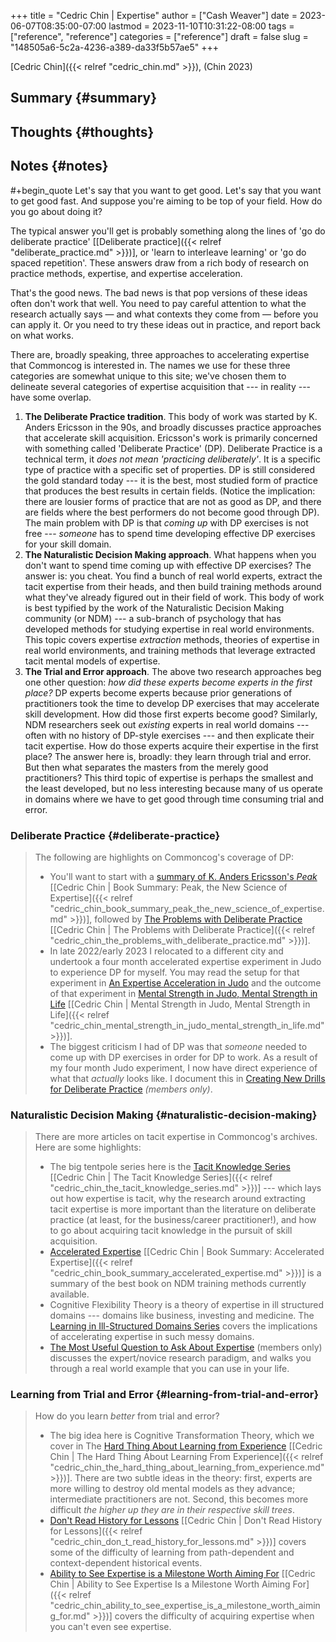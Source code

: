 +++
title = "Cedric Chin | Expertise"
author = ["Cash Weaver"]
date = 2023-06-07T08:35:00-07:00
lastmod = 2023-11-10T10:31:22-08:00
tags = ["reference", "reference"]
categories = ["reference"]
draft = false
slug = "148505a6-5c2a-4236-a389-da33f5b57ae5"
+++

[Cedric Chin]({{< relref "cedric_chin.md" >}}), (Chin 2023)


## Summary {#summary}


## Thoughts {#thoughts}


## Notes {#notes}

\#+begin_quote
Let's say that you want to get good. Let's say that you want to get good fast. And suppose you're aiming to be top of your field. How do you go about doing it?

The typical answer you'll get is probably something along the lines of 'go do deliberate practice' [[Deliberate practice]({{< relref "deliberate_practice.md" >}})], or 'learn to interleave learning' or 'go do spaced repetition'. These answers draw from a rich body of research on practice methods, expertise, and expertise acceleration.

That's the good news. The bad news is that pop versions of these ideas often don't work that well. You need to pay careful attention to what the research actually says — and what contexts they come from — before you can apply it. Or you need to try these ideas out in practice, and report back on what works.

There are, broadly speaking, three approaches to accelerating expertise that Commoncog is interested in. The names we use for these three categories are somewhat unique to this site; we've chosen them to delineate several categories of expertise acquisition that --- in reality --- have some overlap.

1.  **The Deliberate Practice tradition**. This body of work was started by K. Anders Ericsson in the 90s, and broadly discusses practice approaches that accelerate skill acquisition. Ericsson's work is primarily concerned with something called 'Deliberate Practice' (DP). Deliberate Practice is a technical term, it _does not mean 'practicing deliberately'_. It is a specific type of practice with a specific set of properties. DP is still considered the gold standard today --- it is the best, most studied form of practice that produces the best results in certain fields. (Notice the implication: there are lousier forms of practice that are not as good as DP, and there are fields where the best performers do not become good through DP). The main problem with DP is that _coming up_ with DP exercises is not free --- _someone_ has to spend time developing effective DP exercises for your skill domain.
2.  **The Naturalistic Decision Making approach**. What happens when you don't want to spend time coming up with effective DP exercises? The answer is: you cheat. You find a bunch of real world experts, extract the tacit expertise from their heads, and then build training methods around what they've already figured out in their field of work. This body of work is best typified by the work of the Naturalistic Decision Making community (or NDM) --- a sub-branch of psychology that has developed methods for studying expertise in real world environments. This topic covers expertise _extraction_ methods, theories of expertise in real world environments, and training methods that leverage extracted tacit mental models of expertise.
3.  **The Trial and Error approach**. The above two research approaches beg one other question: _how did these experts become experts in the first place?_ DP experts become experts because prior generations of practitioners took the time to develop DP exercises that may accelerate skill development. How did those first experts become good? Similarly, NDM researchers seek out _existing_ experts in real world domains --- often with no history of DP-style exercises --- and then explicate their tacit expertise. How do those experts acquire their expertise in the first place? The answer here is, broadly: they learn through trial and error. But then what separates the masters from the merely good practitioners? This third topic of expertise is perhaps the smallest and the least developed, but no less interesting because many of us operate in domains where we have to get good through time consuming trial and error.


### Deliberate Practice {#deliberate-practice}

> The following are highlights on Commoncog's coverage of DP:
>
> -   You'll want to start with a [summary of K. Anders Ericsson's _Peak_](https://commoncog.com/peak-book-summary/) [[Cedric Chin | Book Summary: Peak, the New Science of Expertise]({{< relref "cedric_chin_book_summary_peak_the_new_science_of_expertise.md" >}})], followed by [The Problems with Deliberate Practice](https://commoncog.com/the-problems-with-deliberate-practice/) [[Cedric Chin | The Problems with Deliberate Practice]({{< relref "cedric_chin_the_problems_with_deliberate_practice.md" >}})].
> -   In late 2022/early 2023 I relocated to a different city and undertook a four month accelerated expertise experiment in Judo to experience DP for myself. You may read the setup for that experiment in [An Expertise Acceleration in Judo](https://commoncog.com/expertise-acceleration-experiment-judo/) and the outcome of that experiment in [Mental Strength in Judo, Mental Strength in Life](https://commoncog.com/mental-strength-judo-life/) [[Cedric Chin | Mental Strength in Judo, Mental Strength in Life]({{< relref "cedric_chin_mental_strength_in_judo_mental_strength_in_life.md" >}})].
> -   The biggest criticism I had of DP was that _someone_ needed to come up with DP exercises in order for DP to work. As a result of my four month Judo experiment, I now have direct experience of what that _actually_ looks like. I document this in [Creating New Drills for Deliberate Practice](https://commoncog.com/creating-drills-deliberate-practice/) _(members only)_.


### Naturalistic Decision Making {#naturalistic-decision-making}

> There are more articles on tacit expertise in Commoncog's archives. Here are some highlights:
>
> -   The big tentpole series here is the [Tacit Knowledge Series](https://commoncog.com/the-tacit-knowledge-series/) [[Cedric Chin | The Tacit Knowledge Series]({{< relref "cedric_chin_the_tacit_knowledge_series.md" >}})] --- which lays out how expertise is tacit, why the research around extracting tacit expertise is more important than the literature on deliberate practice (at least, for the business/career practitioner!), and how to go about acquiring tacit knowledge in the pursuit of skill acquisition.
> -   [Accelerated Expertise](https://commoncog.com/accelerated-expertise/) [[Cedric Chin | Book Summary: Accelerated Expertise]({{< relref "cedric_chin_book_summary_accelerated_expertise.md" >}})] is a summary of the best book on NDM training methods currently available.
> -   Cognitive Flexibility Theory is a theory of expertise in ill structured domains --- domains like business, investing and medicine. The [Learning in Ill-Structured Domains Series](https://commoncog.com/learning-ill-structured-domains-series/) covers the implications of accelerating expertise in such messy domains.
> -   [The Most Useful Question to Ask About Expertise](https://commoncog.com/most-useful-question-expertise/) (members only) discusses the expert/novice research paradigm, and walks you through a real world example that you can use in your life.


### Learning from Trial and Error {#learning-from-trial-and-error}

> How do you learn _better_ from trial and error?
>
> -   The big idea here is Cognitive Transformation Theory, which we cover in The [Hard Thing About Learning from Experience](https://commoncog.com/the-hard-thing-about-learning-from-experience/) [[Cedric Chin | The Hard Thing About Learning From Experience]({{< relref "cedric_chin_the_hard_thing_about_learning_from_experience.md" >}})]. There are two subtle ideas in the theory: first, experts are more willing to destroy old mental models as they advance; intermediate practitioners are not. Second, this becomes more difficult _the higher up they are in their respective skill trees_.
> -   [Don't Read History for Lessons](https://commoncog.com/dont-read-history-for-lessons/) [[Cedric Chin | Don't Read History for Lessons]({{< relref "cedric_chin_don_t_read_history_for_lessons.md" >}})] covers some of the difficulty of learning from path-dependent and context-dependent historical events.
> -   [Ability to See Expertise is a Milestone Worth Aiming For](https://commoncog.com/seeing-expertise-milestone-worth-aiming-for/) [[Cedric Chin | Ability to See Expertise Is a Milestone Worth Aiming For]({{< relref "cedric_chin_ability_to_see_expertise_is_a_milestone_worth_aiming_for.md" >}})] covers the difficulty of acquiring expertise when you can't even see expertise.
